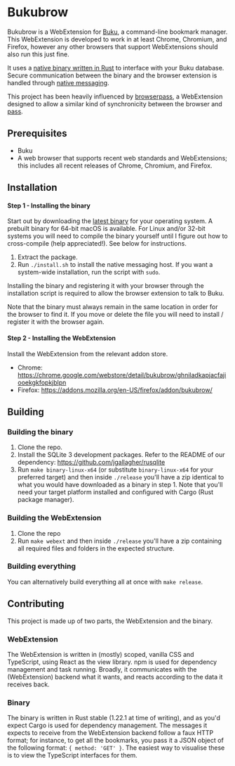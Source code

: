 Bukubrow
===

Bukubrow is a WebExtension for [Buku](https://github.com/jarun/Buku), a command-line bookmark manager. This WebExtension is developed to work in at least Chrome, Chromium, and Firefox, however any other browsers that support WebExtensions should also run this just fine.

It uses a [native binary written in Rust](https://github.com/samhh/Bukubrow/blob/master/binary/src/main.rs) to interface with your Buku database. Secure communication between the binary and the browser extension is handled through [native messaging](https://developer.chrome.com/extensions/nativeMessaging).

This project has been heavily influenced by [browserpass](https://github.com/dannyvankooten/browserpass), a WebExtension designed to allow a similar kind of synchronicity between the browser and [pass](https://www.passwordstore.org).

## Prerequisites

- Buku
- A web browser that supports recent web standards and WebExtensions; this includes all recent releases of Chrome, Chromium, and Firefox.

## Installation

#### Step 1 - Installing the binary

Start out by downloading the [latest binary](https://github.com/samhh/Bukubrow/releases) for your operating system. A prebuilt binary for 64-bit macOS is available. For Linux and/or 32-bit systems you will need to compile the binary yourself until I figure out how to cross-compile (help appreciated!). See below for instructions.

1. Extract the package.
2. Run `./install.sh` to install the native messaging host. If you want a system-wide installation, run the script with `sudo`.

Installing the binary and registering it with your browser through the installation script is required to allow the browser extension to talk to Buku.

Note that the binary must always remain in the same location in order for the browser to find it. If you move or delete the file you will need to install / register it with the browser again.

#### Step 2 - Installing the WebExtension

Install the WebExtension from the relevant addon store.

- Chrome: https://chrome.google.com/webstore/detail/bukubrow/ghniladkapjacfajiooekgkfopkjblpn
- Firefox: https://addons.mozilla.org/en-US/firefox/addon/bukubrow/

## Building

### Building the binary

1. Clone the repo.
2. Install the SQLite 3 development packages. Refer to the README of our dependency: https://github.com/jgallagher/rusqlite
3. Run `make binary-linux-x64` (or substitute `binary-linux-x64` for your preferred target) and then inside `./release` you'll have a zip identical to what you would have downloaded as a binary in step 1. Note that you'll need your target platform installed and configured with Cargo (Rust package manager).

### Building the WebExtension

1. Clone the repo
2. Run `make webext` and then inside `./release` you'll have a zip containing all required files and folders in the expected structure.

### Building everything

You can alternatively build everything all at once with `make release`.

## Contributing

This project is made up of two parts, the WebExtension and the binary.

### WebExtension

The WebExtension is written in (mostly) scoped, vanilla CSS and TypeScript, using React as the view library. npm is used for dependency management and task running. Broadly, it communicates with the (WebExtension) backend what it wants, and reacts according to the data it receives back.

### Binary

The binary is written in Rust stable (1.22.1 at time of writing), and as you'd expect Cargo is used for dependency management. The messages it expects to receive from the WebExtension backend follow a faux HTTP format; for instance, to get all the bookmarks, you pass it a JSON object of the following format: `{ method: 'GET' }`. The easiest way to visualise these is to view the TypeScript interfaces for them.
